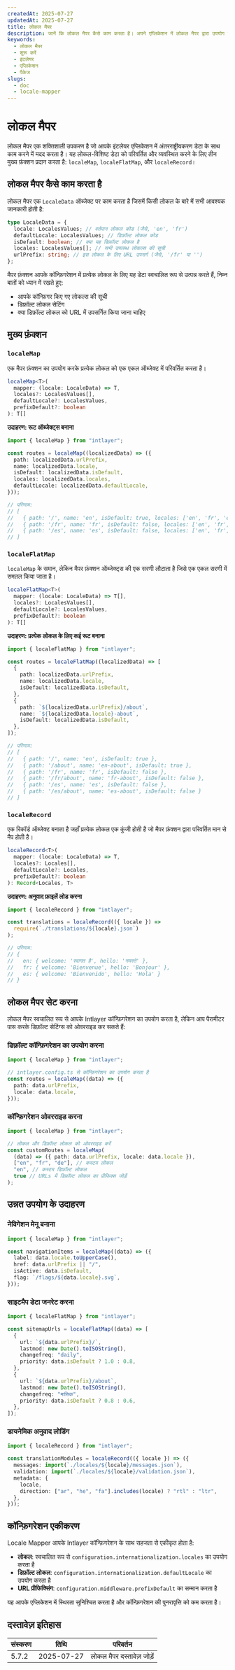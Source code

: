 ```yaml
---
createdAt: 2025-07-27
updatedAt: 2025-07-27
title: लोकल मैपर
description: जानें कि लोकल मैपर कैसे काम करता है। अपने एप्लिकेशन में लोकल मैपर द्वारा उपयोग किए गए चरण देखें। जानें कि विभिन्न पैकेज क्या करते हैं।
keywords:
  - लोकल मैपर
  - शुरू करें
  - इंटलेयर
  - एप्लिकेशन
  - पैकेज
slugs:
  - doc
  - locale-mapper
---
```


# लोकल मैपर

लोकल मैपर एक शक्तिशाली उपकरण है जो आपके इंटलेयर एप्लिकेशन में अंतरराष्ट्रीयकरण डेटा के साथ काम करने में मदद करता है। यह लोकल-विशिष्ट डेटा को परिवर्तित और व्यवस्थित करने के लिए तीन मुख्य फ़ंक्शन प्रदान करता है: `localeMap`, `localeFlatMap`, और `localeRecord`।

## लोकल मैपर कैसे काम करता है

लोकल मैपर एक `LocaleData` ऑब्जेक्ट पर काम करता है जिसमें किसी लोकल के बारे में सभी आवश्यक जानकारी होती है:

```typescript
type LocaleData = {
  locale: LocalesValues; // वर्तमान लोकल कोड (जैसे, 'en', 'fr')
  defaultLocale: LocalesValues; // डिफ़ॉल्ट लोकल कोड
  isDefault: boolean; // क्या यह डिफ़ॉल्ट लोकल है
  locales: LocalesValues[]; // सभी उपलब्ध लोकल्स की सूची
  urlPrefix: string; // इस लोकल के लिए URL उपसर्ग (जैसे, '/fr' या '')
};
```

मैपर फ़ंक्शन आपके कॉन्फ़िगरेशन में प्रत्येक लोकल के लिए यह डेटा स्वचालित रूप से उत्पन्न करते हैं, निम्न बातों को ध्यान में रखते हुए:

- आपके कॉन्फ़िगर किए गए लोकल्स की सूची
- डिफ़ॉल्ट लोकल सेटिंग
- क्या डिफ़ॉल्ट लोकल को URL में उपसर्गित किया जाना चाहिए

## मुख्य फ़ंक्शन

### `localeMap`

एक मैपर फ़ंक्शन का उपयोग करके प्रत्येक लोकल को एक एकल ऑब्जेक्ट में परिवर्तित करता है।

```typescript
localeMap<T>(
  mapper: (locale: LocaleData) => T,
  locales?: LocalesValues[],
  defaultLocale?: LocalesValues,
  prefixDefault?: boolean
): T[]
```

**उदाहरण: रूट ऑब्जेक्ट्स बनाना**

```typescript
import { localeMap } from "intlayer";

const routes = localeMap((localizedData) => ({
  path: localizedData.urlPrefix,
  name: localizedData.locale,
  isDefault: localizedData.isDefault,
  locales: localizedData.locales,
  defaultLocale: localizedData.defaultLocale,
}));

// परिणाम:
// [
//   { path: '/', name: 'en', isDefault: true, locales: ['en', 'fr', 'es'], defaultLocale: 'en' },
//   { path: '/fr', name: 'fr', isDefault: false, locales: ['en', 'fr', 'es'], defaultLocale: 'en' },
//   { path: '/es', name: 'es', isDefault: false, locales: ['en', 'fr', 'es'], defaultLocale: 'en' }
// ]
```

### `localeFlatMap`

`localeMap` के समान, लेकिन मैपर फ़ंक्शन ऑब्जेक्ट्स की एक सरणी लौटाता है जिसे एक एकल सरणी में समतल किया जाता है।

```typescript
localeFlatMap<T>(
  mapper: (locale: LocaleData) => T[],
  locales?: LocalesValues[],
  defaultLocale?: LocalesValues,
  prefixDefault?: boolean
): T[]
```

**उदाहरण: प्रत्येक लोकल के लिए कई रूट बनाना**

```typescript
import { localeFlatMap } from "intlayer";

const routes = localeFlatMap((localizedData) => [
  {
    path: localizedData.urlPrefix,
    name: localizedData.locale,
    isDefault: localizedData.isDefault,
  },
  {
    path: `${localizedData.urlPrefix}/about`,
    name: `${localizedData.locale}-about`,
    isDefault: localizedData.isDefault,
  },
]);

// परिणाम:
// [
//   { path: '/', name: 'en', isDefault: true },
//   { path: '/about', name: 'en-about', isDefault: true },
//   { path: '/fr', name: 'fr', isDefault: false },
//   { path: '/fr/about', name: 'fr-about', isDefault: false },
//   { path: '/es', name: 'es', isDefault: false },
//   { path: '/es/about', name: 'es-about', isDefault: false }
// ]
```

### `localeRecord`

एक रिकॉर्ड ऑब्जेक्ट बनाता है जहाँ प्रत्येक लोकल एक कुंजी होती है जो मैपर फ़ंक्शन द्वारा परिवर्तित मान से मैप होती है।

```typescript
localeRecord<T>(
  mapper: (locale: LocaleData) => T,
  locales?: Locales[],
  defaultLocale?: Locales,
  prefixDefault?: boolean
): Record<Locales, T>
```

**उदाहरण: अनुवाद फ़ाइलें लोड करना**

```typescript
import { localeRecord } from "intlayer";

const translations = localeRecord(({ locale }) =>
  require(`./translations/${locale}.json`)
);

// परिणाम:
// {
//   en: { welcome: 'स्वागत है', hello: 'नमस्ते' },
//   fr: { welcome: 'Bienvenue', hello: 'Bonjour' },
//   es: { welcome: 'Bienvenido', hello: 'Hola' }
// }
```

## लोकल मैपर सेट करना

लोकल मैपर स्वचालित रूप से आपके Intlayer कॉन्फ़िगरेशन का उपयोग करता है, लेकिन आप पैरामीटर पास करके डिफ़ॉल्ट सेटिंग्स को ओवरराइड कर सकते हैं:

### डिफ़ॉल्ट कॉन्फ़िगरेशन का उपयोग करना

```typescript
import { localeMap } from "intlayer";

// intlayer.config.ts से कॉन्फ़िगरेशन का उपयोग करता है
const routes = localeMap((data) => ({
  path: data.urlPrefix,
  locale: data.locale,
}));
```

### कॉन्फ़िगरेशन ओवरराइड करना

```typescript
import { localeMap } from "intlayer";

// लोकल और डिफ़ॉल्ट लोकल को ओवरराइड करें
const customRoutes = localeMap(
  (data) => ({ path: data.urlPrefix, locale: data.locale }),
  ["en", "fr", "de"], // कस्टम लोकल
  "en", // कस्टम डिफ़ॉल्ट लोकल
  true // URLs में डिफ़ॉल्ट लोकल का प्रीफिक्स जोड़ें
);
```

## उन्नत उपयोग के उदाहरण

### नेविगेशन मेनू बनाना

```typescript
import { localeMap } from "intlayer";

const navigationItems = localeMap((data) => ({
  label: data.locale.toUpperCase(),
  href: data.urlPrefix || "/",
  isActive: data.isDefault,
  flag: `/flags/${data.locale}.svg`,
}));
```

### साइटमैप डेटा जनरेट करना

```typescript
import { localeFlatMap } from "intlayer";

const sitemapUrls = localeFlatMap((data) => [
  {
    url: `${data.urlPrefix}/`,
    lastmod: new Date().toISOString(),
    changefreq: "daily",
    priority: data.isDefault ? 1.0 : 0.8,
  },
  {
    url: `${data.urlPrefix}/about`,
    lastmod: new Date().toISOString(),
    changefreq: "मासिक",
    priority: data.isDefault ? 0.8 : 0.6,
  },
]);
```

### डायनेमिक अनुवाद लोडिंग

```typescript
import { localeRecord } from "intlayer";

const translationModules = localeRecord(({ locale }) => ({
  messages: import(`./locales/${locale}/messages.json`),
  validation: import(`./locales/${locale}/validation.json`),
  metadata: {
    locale,
    direction: ["ar", "he", "fa"].includes(locale) ? "rtl" : "ltr",
  },
}));
```

## कॉन्फ़िगरेशन एकीकरण

Locale Mapper आपके Intlayer कॉन्फ़िगरेशन के साथ सहजता से एकीकृत होता है:

- **लोकल**: स्वचालित रूप से `configuration.internationalization.locales` का उपयोग करता है
- **डिफ़ॉल्ट लोकल**: `configuration.internationalization.defaultLocale` का उपयोग करता है
- **URL प्रीफिक्सिंग**: `configuration.middleware.prefixDefault` का सम्मान करता है

यह आपके एप्लिकेशन में स्थिरता सुनिश्चित करता है और कॉन्फ़िगरेशन की पुनरावृत्ति को कम करता है।

## दस्तावेज़ इतिहास

| संस्करण | तिथि       | परिवर्तन                   |
| ------- | ---------- | -------------------------- |
| 5.7.2   | 2025-07-27 | लोकल मैपर दस्तावेज़ जोड़ें |
